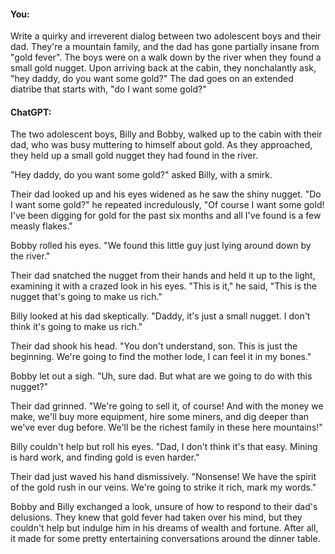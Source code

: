 #### You:
Write a quirky and irreverent dialog between two adolescent boys and their dad. They're a mountain family, and the dad has gone partially insane from "gold fever". The boys were on a walk down by the river when they found a small gold nugget. Upon arriving back at the cabin, they nonchalantly ask, "hey daddy, do you want some gold?" The dad goes on an extended diatribe that starts with, "do I want some gold?"

#### ChatGPT:
The two adolescent boys, Billy and Bobby, walked up to the cabin with their dad, who was busy muttering to himself about gold. As they approached, they held up a small gold nugget they had found in the river.

"Hey daddy, do you want some gold?" asked Billy, with a smirk.

Their dad looked up and his eyes widened as he saw the shiny nugget. "Do I want some gold?" he repeated incredulously, "Of course I want some gold! I've been digging for gold for the past six months and all I've found is a few measly flakes."

Bobby rolled his eyes. "We found this little guy just lying around down by the river."

Their dad snatched the nugget from their hands and held it up to the light, examining it with a crazed look in his eyes. "This is it," he said, "This is the nugget that's going to make us rich."

Billy looked at his dad skeptically. "Daddy, it's just a small nugget. I don't think it's going to make us rich."

Their dad shook his head. "You don't understand, son. This is just the beginning. We're going to find the mother lode, I can feel it in my bones."

Bobby let out a sigh. "Uh, sure dad. But what are we going to do with this nugget?"

Their dad grinned. "We're going to sell it, of course! And with the money we make, we'll buy more equipment, hire some miners, and dig deeper than we've ever dug before. We'll be the richest family in these here mountains!"

Billy couldn't help but roll his eyes. "Dad, I don't think it's that easy. Mining is hard work, and finding gold is even harder."

Their dad just waved his hand dismissively. "Nonsense! We have the spirit of the gold rush in our veins. We're going to strike it rich, mark my words."

Bobby and Billy exchanged a look, unsure of how to respond to their dad's delusions. They knew that gold fever had taken over his mind, but they couldn't help but indulge him in his dreams of wealth and fortune. After all, it made for some pretty entertaining conversations around the dinner table.